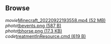 ## Browse
<div class="filedownload-container"><i class="material-icons">movie</i><a href="./Minecraft_20220922193558.mp4">Minecraft_20220922193558.mp4 (52 MB)</a></div>
<div class="filedownload-container"><i class="material-icons">photo</i><a href="./tbevents.png">tbevents.png (587 B)</a></div>
<div class="filedownload-container"><i class="material-icons">photo</i><a href="./tbhorse.png">tbhorse.png (17.3 KB)</a></div>
<div class="filedownload-container"><i class="material-icons">code</i><a href="./treatmentInResource.cmd">treatmentInResource.cmd (619 B)</a></div>
